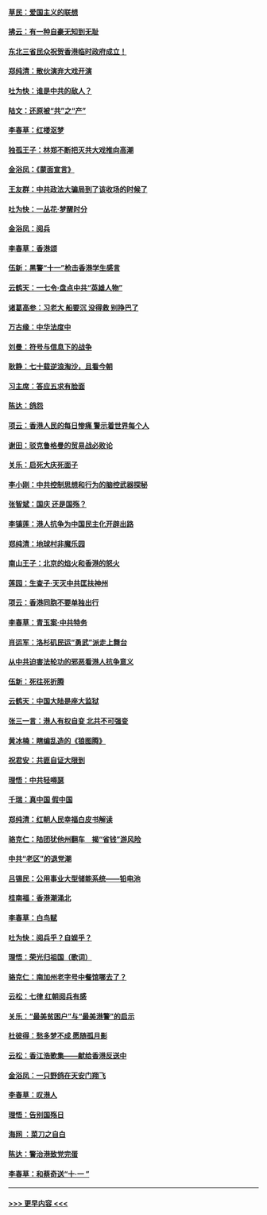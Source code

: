 #### [草民：爱国主义的联想](../pages/nsc993/n11572333.md?t=10070444) 
#### [拂云：有一种自豪无知到无耻](../pages/nsc993/n11572006.md?t=10070444) 
#### [东北三省民众祝贺香港临时政府成立！](../pages/nsc993/n11571215.md?t=10070444) 
#### [郑纯清：散伙演弃大戏开演](../pages/nsc993/n11570826.md?t=10070444) 
#### [吐为快：谁是中共的敌人？](../pages/nsc993/n11570817.md?t=10070444) 
#### [陆文：还原被“共”之“产”](../pages/nsc993/n11570798.md?t=10070444) 
#### [李春草：红楼沤梦](../pages/nsc993/n11569673.md?t=10070444) 
#### [独孤王子：林郑不断把灭共大戏推向高潮](../pages/nsc993/n11569381.md?t=10070444) 
#### [金浴凤：《蒙面宣言》](../pages/nsc993/n11569368.md?t=10070444) 
#### [王友群：中共政法大骗局到了该收场的时候了](../pages/nsc993/n11568940.md?t=10070444) 
#### [吐为快：一丛花‧梦醒时分](../pages/nsc993/n11567491.md?t=10070444) 
#### [金浴凤：阅兵](../pages/nsc993/n11567454.md?t=10070444) 
#### [李春草：香港颂](../pages/nsc993/n11567444.md?t=10070444) 
#### [伍新：黑警“十一”枪击香港学生感言](../pages/nsc993/n11567426.md?t=10070444) 
#### [云鹤天：一七令‧盘点中共“英雄人物”](../pages/nsc993/n11567091.md?t=10070444) 
#### [诸葛高参：习老大 船要沉 没得救 别挣巴了](../pages/nsc993/n11566976.md?t=10070444) 
#### [万古缘：中华法度中](../pages/nsc993/n11566726.md?t=10070444) 
#### [刘曼：符号与信息下的战争](../pages/nsc993/n11564655.md?t=10070444) 
#### [耿静：七十载逆浪淘沙，且看今朝](../pages/nsc993/n11564520.md?t=10070444) 
#### [习主席：答应五求有脸面](../pages/nsc993/n11563953.md?t=10070444) 
#### [陈达：鸽怨](../pages/nsc993/n11561879.md?t=10070444) 
#### [项云：香港人民的每日惨痛  警示着世界每个人](../pages/nsc993/n11559273.md?t=10070444) 
#### [谢田：驳克鲁格曼的贸易战必败论](../pages/nsc993/n11555840.md?t=10070444) 
#### [关乐：启死大庆死面子](../pages/nsc993/n11556823.md?t=10070444) 
#### [李小刚：中共控制思想和行为的脑控武器探秘](../pages/nsc993/n11556776.md?t=10070444) 
#### [张智斌：国庆  还是国殇？](../pages/nsc993/n11556617.md?t=10070444) 
#### [李镇莲：港人抗争为中国民主化开辟出路](../pages/nsc993/n11556570.md?t=10070444) 
#### [郑纯清：地球村非魔乐园](../pages/nsc993/n11555415.md?t=10070444) 
#### [南山王子：北京的焰火和香港的怒火](../pages/nsc993/n11555318.md?t=10070444) 
#### [莲园：生查子·天灭中共匡扶神州](../pages/nsc993/n11555302.md?t=10070444) 
#### [项云：香港同胞不要单独出行](../pages/nsc993/n11555276.md?t=10070444) 
#### [李春草：青玉案‧中共特务](../pages/nsc993/n11552356.md?t=10070444) 
#### [肖运军：洛杉矶民运“勇武”派走上舞台](../pages/nsc993/n11551595.md?t=10070444) 
#### [从中共迫害法轮功的邪恶看港人抗争意义](../pages/nsc993/n11540858.md?t=10070444) 
#### [伍新：死往死折腾](../pages/nsc993/n11550174.md?t=10070444) 
#### [云鹤天：中国大陆是座大监狱](../pages/nsc993/n11550155.md?t=10070444) 
#### [张三一言：港人有权自变 北共不可强变](../pages/nsc993/n11550132.md?t=10070444) 
#### [黄冰楠：瞎编乱造的《狼图腾》](../pages/nsc993/n11550082.md?t=10070444) 
#### [祝君安：共匪自证大限到](../pages/nsc993/n11550041.md?t=10070444) 
#### [理悟：中共轻嘚瑟](../pages/nsc993/n11547978.md?t=10070444) 
#### [千瑞：真中国 假中国](../pages/nsc993/n11547865.md?t=10070444) 
#### [郑纯清：红朝人民幸福白皮书解读](../pages/nsc993/n11547499.md?t=10070444) 
#### [骆克仁：陆团犹他州翻车　揭“省钱”游风险](../pages/nsc993/n11546977.md?t=10070444) 
#### [中共“老区”的退党潮](../pages/nsc993/n11545995.md?t=10070444) 
#### [吕锡民：公用事业大型储能系统——铅电池](../pages/nsc993/n11545701.md?t=10070444) 
#### [桂南福：香港潮涌北](../pages/nsc993/n11545682.md?t=10070444) 
#### [李春草：白鸟赋](../pages/nsc993/n11545663.md?t=10070444) 
#### [吐为快：阅兵乎？自娱乎？](../pages/nsc993/n11545625.md?t=10070444) 
#### [理悟：荣光归祖国（歌词）](../pages/nsc993/n11545616.md?t=10070444) 
#### [骆克仁：南加州老字号中餐馆哪去了？](../pages/nsc993/n11545120.md?t=10070444) 
#### [云松：七律 红朝阅兵有感](../pages/nsc993/n11542394.md?t=10070444) 
#### [关乐：“最美贫困户”与“最美港警”的启示](../pages/nsc993/n11542252.md?t=10070444) 
#### [杜彼得：愁多梦不成 愿随孤月影](../pages/nsc993/n11540296.md?t=10070444) 
#### [云松：香江浩歌集——献给香港反送中](../pages/nsc993/n11540149.md?t=10070444) 
#### [金浴凤：一只野鸽在天安门翔飞](../pages/nsc993/n11540280.md?t=10070444) 
#### [李春草：叹港人](../pages/nsc993/n11540119.md?t=10070444) 
#### [理悟：告别国殇日](../pages/nsc993/n11539610.md?t=10070444) 
#### [海网 ：菜刀之自白](../pages/nsc993/n11539597.md?t=10070444) 
#### [陈达：警治港致党完蛋](../pages/nsc993/n11538127.md?t=10070444) 
#### [李春草：和蔡奇送“十·一 ”](../pages/nsc993/n11537810.md?t=10070444) 

----
#### [ >>> 更早内容 <<< ](../indexes/nsc993-earlier.md)
